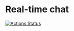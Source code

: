 # Real-time chat

[![Actions Status](https://github.com/mikhailmogilnikov/frontend-project-12/actions/workflows/hexlet-check.yml/badge.svg)](https://github.com/mikhailmogilnikov/frontend-project-12/actions)